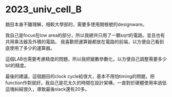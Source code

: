 # 2023_univ_cell_B

題目本身不難理解，相較大學部的，需要多使用開根號的designware。<br>

我自己是focus在low area的部分，所以我總共只用了一顆sqrt的電路。並且也有共用乘法器及外積的電路。
我喜歡把運算器都放在電路的前端，以方便自己看到底使用了多少的運算器。<br>

這個LAB也需要考慮精度的問題，所以我把變數參數化，以方便自己調整需要多少bit的精度。<br>

最後的建議，這個題目的clock cycle給很大，基本不用怕timing的問題，把function作對就好。我自己是花太久的時間在設計架構，一直對於硬體使用率過低這塊糾結很久，導致最後slack還有20多。